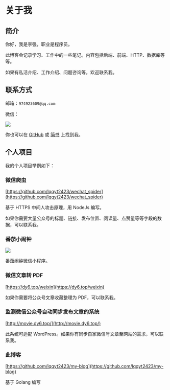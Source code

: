 # 关于我

## 简介

你好，我是李强，职业是程序员。

此博客会记录学习、工作中的一些笔记。内容包括后端、前端、HTTP、数据库等等。

如果有私活介绍、工作介绍、问题咨询等，欢迎联系我。

## 联系方式

邮箱：`974923609@qq.com`

微信：

![](https://dy6.top/static_files/lq_wechat.png)

你也可以在 [GitHub](https://github.com/lqqyt2423) 或 [简书](https://www.jianshu.com/u/5162119b36fa) 上找到我。

## 个人项目

我的个人项目举例如下：

### 微信爬虫

[https://github.com/lqqyt2423/wechat_spider](https://github.com/lqqyt2423/wechat_spider)

基于 HTTPS 中间人攻击原理，用 NodeJs 编写。

如果你需要大量公众号的标题、链接、发布位置、阅读量、点赞量等等字段的数据，可以联系我。

### 番茄小闹钟

![](https://dy6.top/static_files/fanqie_wcode.png)

番茄闹钟微信小程序。

### 微信文章转 PDF

[https://dy6.top/weixin](https://dy6.top/weixin)

如果你需要将公众号文章收藏整理为 PDF，可以联系我。

### 监测微信公众号自动同步发布文章的系统

[http://movie.dy6.top/](http://movie.dy6.top/)

此系统可适配 WordPress。如果你有同步自家微信号文章至网站的需求，可以联系我。

### 此博客

[https://github.com/lqqyt2423/my-blog](https://github.com/lqqyt2423/my-blog)

基于 Golang 编写
